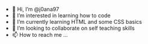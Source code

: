 - 👋 Hi, I’m @j0ana97
- 👀 I’m interested in learning how to code
- 🌱 I’m currently learning HTML and some CSS basics
- 💞️ I’m looking to collaborate on self teaching skills
- 📫 How to reach me ...

<!---
j0ana97/j0ana97 is a ✨ special ✨ repository because its `README.md` (this file) appears on your GitHub profile.
You can click the Preview link to take a look at your changes.
--->
